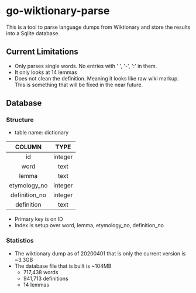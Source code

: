 # go-wiktionary-parse
This is a tool to parse language dumps from Wiktionary and store the results into a Sqlite database.

## Current Limitations
- Only parses single words. No entries with ' ', '-', ':' in them.
- It only looks at 14 lemmas
- Does not clean the definition. Meaning it looks like raw wiki markup. This is something that will be fixed in the near future.

## Database
### Structure
- table name: dictionary

| COLUMN         | TYPE    |
|:--------------:|:-------:|
| id             | integer |
| word           | text    |
| lemma          | text    |
| etymology\_no  | integer | 
| definition\_no | integer |
| definition     | text    |

- Primary key is on ID
- Index is setup over word, lemma, etymology\_no, definition\_no

### Statistics
- The wiktionary dump as of 20200401 that is only the current version is ~3.3GB
- The database file that is built is ~104MB
  - 717,438 words
  - 941,713 definitions
  - 14 lemmas
